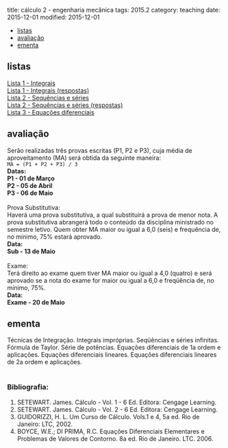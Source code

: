 title: cálculo 2 - engenharia mecânica
tags:  2015.2
category: teaching
date: 2015-12-01
modified: 2015-12-01

<!-- Header -->
<section>
	<ul class="actions">
		<li><a href="#exercises" class="button scrolly">listas</a></li>
		<li><a href="#exams" class="button scrolly">avaliação</a></li>
		<li><a href="#silabus" class="button scrolly">ementa</a></li>
	</ul>
</section>

<!-- Exercises -->
<section id="exercises">
	<h2>listas</h2>
	<div class="row">
		<article class="12u 12u$(xsmall) work-item">
			<a href="{filename}/listas/integrais.pdf">Lista 1 - Integrais</a><br>
			<a href="{filename}/listas/integrais-sol.pdf">Lista 1 - Integrais (respostas)</a><br>
			<a href="{filename}/listas/sequencias-series.pdf">Lista 2 - Sequências e séries</a><br>
			<a href="{filename}/listas/sequencias-series-sol.pdf">Lista 2 - Sequências e séries (respostas)</a><br>
			<a href="{filename}/listas/edo-mec.pdf">Lista 3 - Equações diferenciais</a><br>
		</article>
	</div>
</section>

<!-- Exams -->
<section id="exams">
	<h2>avaliação</h2>
	<div class="row">
		<article class="12u 12u$(xsmall) work-item">
			Serão realizadas três provas escritas (P1, P2 e P3), cuja média de
			aproveitamento (MA) será obtida da seguinte maneira:<br />
			<code>MA = (P1 + P2 + P3) / 3</code><br />
			<b>Datas:<br />
				P1 - 01 de Março<br />
				P2 - 05 de Abril<br />
				P3 - 06 de Maio</b><br />
			<br />
			Prova Substitutiva:<br />
			Haverá uma prova substitutiva, a qual substituirá a prova de menor nota.
			A prova substitutiva abrangerá todo o conteúdo da disciplina ministrado no
			semestre letivo. Quem obter MA maior ou igual a 6,0 (seis) e frequência de,
			no mínimo, 75% estará aprovado.<br />
			<b>Data:<br />
				Sub - 13 de Maio</b><br />
			<br />
			Exame:<br />
			Terá direito ao exame quem tiver MA maior ou igual a 4,0 (quatro) e será
			aprovado se a nota do exame for maior ou igual a 6,0 e freqüência de, no mínimo, 75%.<br />
			<b>Data:<br />
				Exame - 20 de Maio</b><br />
		</article>
	</div>
</section>

<!-- Silabus -->
<section id="silabus">
	<h2>ementa</h2>
	<div class="row">
		<article class="12u 12u$(xsmall) work-item">
			Técnicas de Integração. Integrais impróprias. Seqüências e séries infinitas. Fórmula de Taylor.
			Série de potências. Equações diferenciais de 1a ordem e aplicações. Equações diferenciais lineares.
			Equações diferenciais lineares de 2a ordem e aplicações.
			<br /><br />
			<h3>Bibliografia:</h3>
			<ol>
				<li>SETEWART. James. Cálculo - Vol. 1 - 6 Ed. Editora: Cengage Learning.</li>
				<li>SETEWART. James. Cálculo - Vol. 2 - 6 Ed. Editora: Cengage Learning.</li>
				<li>GUIDORIZZI, H. L. Um Curso de Cálculo. Vols.1 e 4, 5a ed. Rio de Janeiro: LTC, 2002.</li>
				<li>BOYCE, W.E.; DI PRIMA, R.C. Equações Diferenciais Elementares e Problemas de Valores de Contorno. 8a ed. Rio de Janeiro. LTC. 2006.</li>
			</ol>
		</article>
	</div>
</section>
